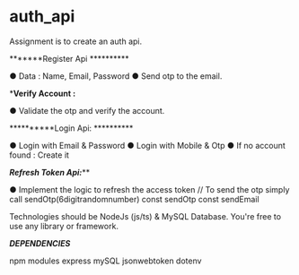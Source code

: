# auth_api

Assignment is to create an auth api.

*******Register Api **********

● Data : Name, Email, Password
● Send otp to the email.

*********Verify Account :********

● Validate the otp and verify the account.

**********Login Api: **********

● Login with Email & Password
● Login with Mobile & Otp
● If no account found : Create it

*****Refresh Token Api:*******

● Implement the logic to refresh the access token
// To send the otp simply call sendOtp(6digitrandomnumber)
const sendOtp 
const sendEmail 

Technologies should be NodeJs (js/ts) & MySQL Database. You're free to use any library or
framework.

*****DEPENDENCIES*****

npm modules
express
mySQL
jsonwebtoken
dotenv
